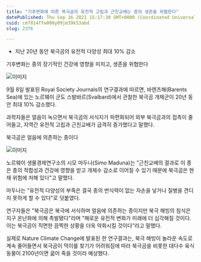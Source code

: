 ```yaml
---
title: "기후변화에 따른 북극곰의 유전적 고립과 근친교배는 종의 생존을 위협한다"
datePublished: Thu Sep 16 2021 15:17:30 GMT+0000 (Coordinated Universal Time)
cuid: cm7014ffw000y09jm39k53abd
slug: 2376

---
```



- 지난 20년 동안 북극곰의 유전적 다양성 최대 10% 감소

기후변화는 종의 장기적인 건강에 영향을 미치고, 생존을 위협한다

![이미지](https://cdn.hashnode.com/res/hashnode/image/upload/v1739250969256/4c94592c-96e2-4f21-b339-92ad9c942fc6.jpeg)

9월 8일 발표된 Royal Society Journals의 연구결과에 따르면, 바렌츠해(Barents Sea)에 있는 노르웨이 군도 스발바르(Svalbard)에서 관찰한 북극곰 개체군이 20년 동안 최대 10% 감소했다.

과학자들은 얼음이 녹으면서 북극곰의 서식지가 파편화되어 외부 북극곰과의 접촉이 줄어들고, 지역간 유전적 고립과 근친교배가 급격히 증가했다고 말했다.

북극곰은 얼음에 의존하는 종이다

![이미지](https://cdn.hashnode.com/res/hashnode/image/upload/v1739250971046/d030f4f7-1399-42b4-97f6-ddba10efc2d6.jpeg)

노르웨이 생물경제연구소의 시모 마두나(Simo Maduna)는 "근친교배의 결과로 이 종은 종의 적합성과 건강에 영향을 받고 개체수 감소로 이어질 수 있기 때문에 북극곰은 현재 위험에 처해 있다"고 말했다.

마두나는 "유전적 다양성의 부족은 결국 종의 번식력이 없는 자손을 낳거나 질병을 견디지 못하게 할 수 있다"로 덧붙였다.

연구자들은 "북극곰은 북극에 서식하며 얼음에 의존하는 종이지만 북극 해빙의 침식은 지구 온난화에 의해 촉발됐다"라며 "해로운 유전적 변화가 미래에 더 심각해질 것이다. 이는 북극곰이 직면한 끔찍한 상황을 더욱 악화시킬 것이다"라고 말했다.

실제로 Nature Climate Change에 발표된 한 연구결과는, 북극 해빙이 놀라운 속도로 계속 줄어들면서 북극곰이 먹이를 찾기가 어려워짐에 따라 북극곰을 비롯한 대다수 육식동물이 2100년이면 굶어 죽을 것이라 예상했다.